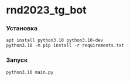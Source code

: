 # rnd2023_tg_bot

### Установка
```
apt install python3.10 python3.10-dev
python3.10 -m pip install -r requirements.txt
```

### Запуск
```
python3.10 main.py
```